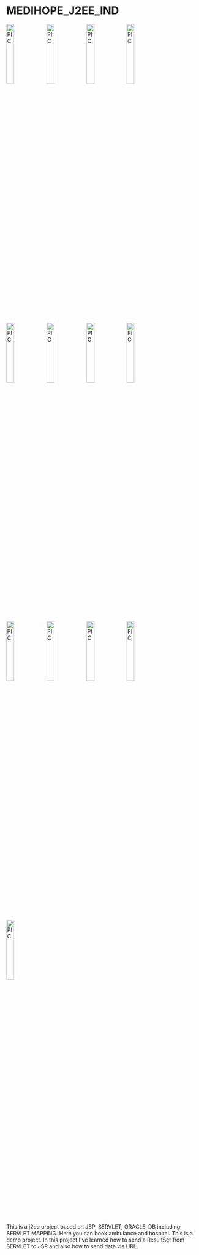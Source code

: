 # MEDIHOPE_J2EE_IND
<img align="center" alt="PIC" src="/MEDIHOPE/pic(1).png" width = "20%" heignt = "30%"/>
<img align="center" alt="PIC" src="pic(2).png" width = "20%" heignt = "30%"/>
<img align="center" alt="PIC" src="pic(3).png" width = "20%" heignt = "30%"/>
<img align="center" alt="PIC" src="pic(4).png" width = "20%" heignt = "30%"/>
<img align="center" alt="PIC" src="pic(5).png" width = "20%" heignt = "30%"/>
<img align="center" alt="PIC" src="pic(6).png" width = "20%" heignt = "30%"/>
<img align="center" alt="PIC" src="pic(7).png" width = "20%" heignt = "30%"/>
<img align="center" alt="PIC" src="pic(8).png" width = "20%" heignt = "30%"/>
<img align="center" alt="PIC" src="pic(9).png" width = "20%" heignt = "30%"/>
<img align="center" alt="PIC" src="pic(10).png" width = "20%" heignt = "30%"/>
<img align="center" alt="PIC" src="pic(11).png" width = "20%" heignt = "30%"/>
<img align="center" alt="PIC" src="pic(12).png" width = "20%" heignt = "30%"/>
<img align="center" alt="PIC" src="pic(13).png" width = "20%" heignt = "30%"/>


This is a j2ee project based on JSP, SERVLET, ORACLE_DB including SERVLET MAPPING. Here you can book ambulance and hospital. This is a demo project.
In this project I've learned how to send a ResultSet from SERVLET to JSP and also how to send data via URL.
